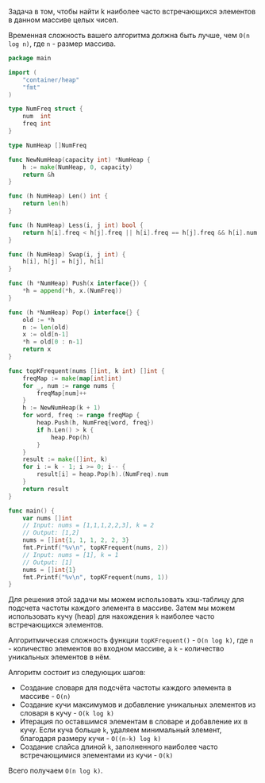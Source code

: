 Задача в том, чтобы найти k наиболее часто встречающихся элементов в данном массиве целых чисел.

Временная сложность вашего алгоритма должна быть лучше, чем `O(n log n)`, где `n` - размер массива.

```go
package main

import (
	"container/heap"
	"fmt"
)

type NumFreq struct {
	num  int
	freq int
}

type NumHeap []NumFreq

func NewNumHeap(capacity int) *NumHeap {
	h := make(NumHeap, 0, capacity)
	return &h
}

func (h NumHeap) Len() int {
	return len(h)
}

func (h NumHeap) Less(i, j int) bool {
	return h[i].freq < h[j].freq || h[i].freq == h[j].freq && h[i].num < h[j].num
}

func (h NumHeap) Swap(i, j int) {
	h[i], h[j] = h[j], h[i]
}

func (h *NumHeap) Push(x interface{}) {
	*h = append(*h, x.(NumFreq))
}

func (h *NumHeap) Pop() interface{} {
	old := *h
	n := len(old)
	x := old[n-1]
	*h = old[0 : n-1]
	return x
}

func topKFrequent(nums []int, k int) []int {
	freqMap := make(map[int]int)
	for _, num := range nums {
		freqMap[num]++
	}
	h := NewNumHeap(k + 1)
	for word, freq := range freqMap {
		heap.Push(h, NumFreq{word, freq})
		if h.Len() > k {
			heap.Pop(h)
		}
	}
	result := make([]int, k)
	for i := k - 1; i >= 0; i-- {
		result[i] = heap.Pop(h).(NumFreq).num
	}
	return result
}

func main() {
	var nums []int
	// Input: nums = [1,1,1,2,2,3], k = 2
	// Output: [1,2]
	nums = []int{1, 1, 1, 2, 2, 3}
	fmt.Printf("%v\n", topKFrequent(nums, 2))
	// Input: nums = [1], k = 1
	// Output: [1]
	nums = []int{1}
	fmt.Printf("%v\n", topKFrequent(nums, 1))
}
```

Для решения этой задачи мы можем использовать хэш-таблицу для подсчета частоты каждого элемента в массиве. Затем мы можем использовать кучу (heap) для нахождения `k` наиболее часто встречающихся элементов.

Алгоритмическая сложность функции `topKFrequent()` - `O(n log k)`, где `n` - количество элементов во входном массиве, а `k` - количество уникальных элементов в нём.

Алгоритм состоит из следующих шагов:

- Создание словаря для подсчёта частоты каждого элемента в массиве - `O(n)`
- Создание кучи максимумов и добавление уникальных элементов из словаря в кучу - `O(k log k)`
- Итерация по оставшимся элементам в словаре и добавление их в кучу. Если куча больше `k`, удаляем минимальный элемент, благодаря размеру кучи - `O((n-k) log k)`
- Создание слайса длиной `k`, заполненного наиболее часто встречающимися элементами из кучи - `O(k)`

Всего получаем `O(n log k)`.
